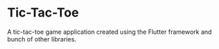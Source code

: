 # Tic-Tac-Toe

A tic-tac-toe game application created using the Flutter framework and bunch of other libraries.
